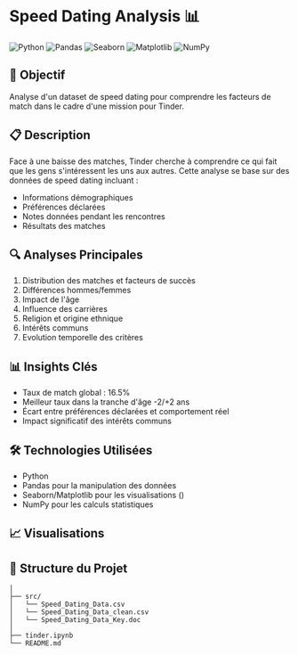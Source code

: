 # Speed Dating Analysis 📊 

![Python](https://img.shields.io/badge/Python-3.9+-blue.svg)
![Pandas](https://img.shields.io/badge/Pandas-2.0+-green.svg)
![Seaborn](https://img.shields.io/badge/Seaborn-0.12+-red.svg)
![Matplotlib](https://img.shields.io/badge/Matplotlib-3.7+-blue.svg)
![NumPy](https://img.shields.io/badge/NumPy-1.24+-yellow.svg)

## 🎯 Objectif
Analyse d'un dataset de speed dating pour comprendre les facteurs de match dans le cadre d'une mission pour Tinder.

## 📋 Description
Face à une baisse des matches, Tinder cherche à comprendre ce qui fait que les gens s'intéressent les uns aux autres. Cette analyse se base sur des données de speed dating incluant :
- Informations démographiques
- Préférences déclarées
- Notes données pendant les rencontres
- Résultats des matches

## 🔍 Analyses Principales
1. Distribution des matches et facteurs de succès
2. Différences hommes/femmes
3. Impact de l'âge
4. Influence des carrières
5. Religion et origine ethnique
6. Intérêts communs
7. Evolution temporelle des critères

## 📊 Insights Clés
- Taux de match global : 16.5%
- Meilleur taux dans la tranche d'âge -2/+2 ans
- Écart entre préférences déclarées et comportement réel
- Impact significatif des intérêts communs

## 🛠 Technologies Utilisées
- Python
- Pandas pour la manipulation des données
- Seaborn/Matplotlib pour les visualisations ()
- NumPy pour les calculs statistiques

## 📈 Visualisations


## 📁 Structure du Projet
```speed-dating-analysis/
│
├── src/
│   └── Speed_Dating_Data.csv
│   └── Speed_Dating_Data_clean.csv
│   └── Speed_Dating_Data_Key.doc
│
├── tinder.ipynb
└── README.md
```
